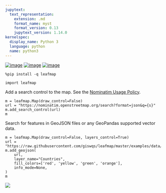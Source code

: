 ```yaml
---
jupytext:
  text_representation:
    extension: .md
    format_name: myst
    format_version: 0.13
    jupytext_version: 1.14.0
kernelspec:
  display_name: Python 3
  language: python
  name: python3
---
```


[![image](https://jupyterlite.rtfd.io/en/latest/_static/badge.svg)](https://demo.leafmap.org/lab/index.html?path=notebooks/43_search_control.ipynb)
[![image](https://colab.research.google.com/assets/colab-badge.svg)](https://githubtocolab.com/giswqs/leafmap/blob/master/examples/notebooks/43_search_control.ipynb)
[![image](https://mybinder.org/badge_logo.svg)](https://gishub.org/leafmap-binder)


```{code-cell} ipython3
%pip install -q leafmap
```

```{code-cell} ipython3
import leafmap
```

Add a search control to the map. See the [Nominatim Usage Policy](https://operations.osmfoundation.org/policies/nominatim).

```{code-cell} ipython3
m = leafmap.Map(draw_control=False)
url = "https://nominatim.openstreetmap.org/search?format=json&q={s}"
m.add_search_control(url)
m
```

Search for features in GeoJSON files or any GeoPandas supported vector data.

```{code-cell} ipython3
m = leafmap.Map(draw_control=False, layers_control=True)
url = "https://raw.githubusercontent.com/giswqs/leafmap/master/examples/data/countries.geojson"
m.add_geojson(
    url,
    layer_name="Countries",
    fill_colors=['red', 'yellow', 'green', 'orange'],
    info_mode=None,
)
m
```

![](https://i.imgur.com/LP0BElT.gif)
